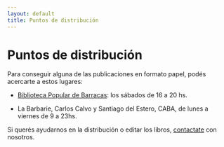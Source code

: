 ```yaml
---
layout: default
title: Puntos de distribución
---
```


# Puntos de distribución

Para conseguir alguna de las publicaciones en formato papel, podés
acercarte a estos lugares:

* [Biblioteca Popular de Barracas][0]: los sábados de 16 a 20 hs.

* La Barbarie, Carlos Calvo y Santiago del Estero, CABA, de lunes a
  viernes de 9 a 23hs.

Si querés ayudarnos en la distribución o editar los libros,
[contactate][1] con nosotros.

[0]: http://www.bibliobarracas.com.ar "Biblioteca Popular de Barracas"
[1]: index.html#contacto
